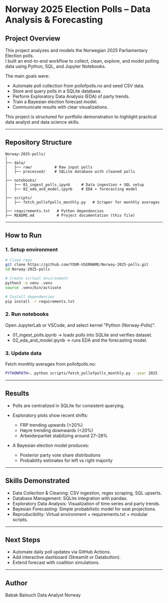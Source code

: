# Norway 2025 Election Polls – Data Analysis & Forecasting

## Project Overview
This project analyzes and models the Norwegian 2025 Parliamentary Election polls.  
I built an end-to-end workflow to collect, clean, explore, and model polling data using Python, SQL, and Jupyter Notebooks.

The main goals were:
- Automate poll collection from pollofpolls.no and seed CSV data.  
- Store and query polls in a SQLite database.  
- Perform Exploratory Data Analysis (EDA) of party trends.  
- Train a Bayesian election forecast model.  
- Communicate results with clear visualizations.  

This project is structured for portfolio demonstration to highlight practical data analyst and data science skills.

---

## Repository Structure

```
Norway-2025-polls/
│
├── data/
│   ├── raw/          # Raw input polls
│   ├── processed/    # SQLite database with cleaned polls
│
├── notebooks/
│   ├── 01_ingest_polls.ipynb     # Data ingestion + SQL setup
│   ├── 02_eda_and_model.ipynb    # EDA + forecasting model
│
├── scripts/
│   ├── fetch_pollofpolls_monthly.py   # Scraper for monthly averages
│
├── requirements.txt   # Python dependencies
├── README.md          # Project documentation (this file)
```

---

## How to Run

### 1. Setup environment
```bash
# Clone repo
git clone https://github.com/YOUR-USERNAME/Norway-2025-polls.git
cd Norway-2025-polls

# Create virtual environment
python3 -m venv .venv
source .venv/bin/activate

# Install dependencies
pip install -r requirements.txt
```

### 2. Run notebooks
Open JupyterLab or VSCode, and select kernel "Python (Norway-Polls)".

- 01_ingest_polls.ipynb → loads polls into SQLite and verifies dataset.  
- 02_eda_and_model.ipynb → runs EDA and the forecasting model.  

### 3. Update data
Fetch monthly averages from pollofpolls.no:
```bash
PYTHONPATH=. python scripts/fetch_pollofpolls_monthly.py --year 2025
```

---

## Results

- Polls are centralized in SQLite for consistent querying.  
- Exploratory plots show recent shifts:  
  - FRP trending upwards (>20%)  
  - Høyre trending downwards (<20%)  
  - Arbeiderpartiet stabilizing around 27–28%  

- A Bayesian election model produces:  
  - Posterior party vote share distributions  
  - Probability estimates for left vs right majority  

---

## Skills Demonstrated

- Data Collection & Cleaning: CSV ingestion, regex scraping, SQL upserts.  
- Database Management: SQLite integration with pandas.  
- Exploratory Data Analysis: Visualization of time series and party trends.  
- Bayesian Forecasting: Simple probabilistic model for seat projections.  
- Reproducibility: Virtual environment + requirements.txt + modular scripts.  

---

## Next Steps

- Automate daily poll updates via GitHub Actions.  
- Add interactive dashboard (Streamlit or Databutton).  
- Extend forecast with coalition simulations.  

---

## Author

Babak Balouch 
Data Analyst
Norway  

